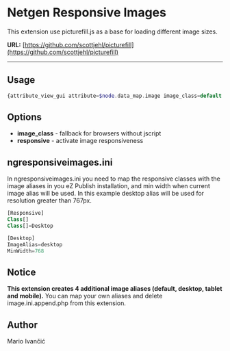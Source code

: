 Netgen Responsive Images
========================

This extension use picturefill.js as a base for loading different image sizes.

**URL:** [https://github.com/scottjehl/picturefill](https://github.com/scottjehl/picturefill)

- - -

## Usage ##

```php
{attribute_view_gui attribute=$node.data_map.image image_class=default responsive}
```

## Options ##

* __image_class__ - fallback for browsers without jscript
* __responsive__ - activate image responsiveness


## ngresponsiveimages.ini ##
In ngresponsiveimages.ini you need to map the responsive classes with the image aliases in you eZ Publish installation, and min width when current image alias will be used. In this example desktop alias will be used for resolution greater than 767px.

```php
[Responsive]
Class[]
Class[]=Desktop

[Desktop]
ImageAlias=desktop
MinWidth=768
```

## Notice ##
__This extension creates 4 additional image aliases (default, desktop, tablet and mobile).__
You can map your own aliases and delete image.ini.append.php from this extension.

## Author ##

Mario Ivančić
